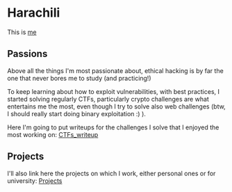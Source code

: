 # Harachili

This is [me](about)

## Passions

Above all the things I'm most passionate about, ethical hacking is by far the one that never bores me to study (and practicing!) 

To keep learning about how to exploit vulnerabilities, with best practices, I started solving regularly CTFs, particularly crypto challenges are what entertains me the most, even though I try to solve also web challenges (btw, I should really start doing binary exploitation :) ).

Here I'm going to put writeups for the challenges I solve that I enjoyed the most working on: [CTFs\_writeup](ctfs_writeup)


## Projects

I'll also link here the projects on which I work, either personal ones or for university: [Projects](projects)

